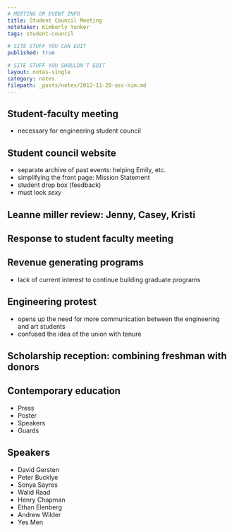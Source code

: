 ```yaml
---
# MEETING OR EVENT INFO
title: Student Council Meeting
notetaker: Kimberly	Yunker
tags: student-council

# SITE STUFF YOU CAN EDIT
published: true

# SITE STUFF YOU SHOULDN'T EDIT
layout: notes-single
category: notes
filepath: _posts/notes/2012-11-20-asc-kim.md
---
```


## Student-faculty meeting 

- necessary for engineering student council

## Student council website

- separate archive of past events: helping Emily, etc.
- simplifying the front page: Mission Statement
- student drop box (feedback) 
- must look *sexy*
  
## Leanne miller review: Jenny, Casey, Kristi 

## Response to student faculty meeting

## Revenue generating programs

- lack of current interest to continue building graduate programs 

## Engineering protest

  - opens up the need for more communication between the engineering and art students 
  - confused the idea of the union with tenure
  
## Scholarship reception: combining freshman with donors

## Contemporary education
  - Press 
  - Poster
  - Speakers
  - Guards

## Speakers
  - David Gersten
  - Peter Bucklye
  - Sonya Sayres
  - Walid Raad
  - Henry Chapman 
  - Ethan Elenberg 
  - Andrew Wilder
  - Yes Men